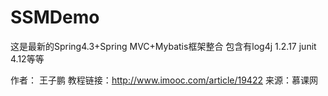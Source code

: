 # SSMDemo
这是最新的Spring4.3+Spring MVC+Mybatis框架整合
包含有log4j 1.2.17
junit 4.12等等

作者： 王子鹏 
教程链接：http://www.imooc.com/article/19422
来源：慕课网
